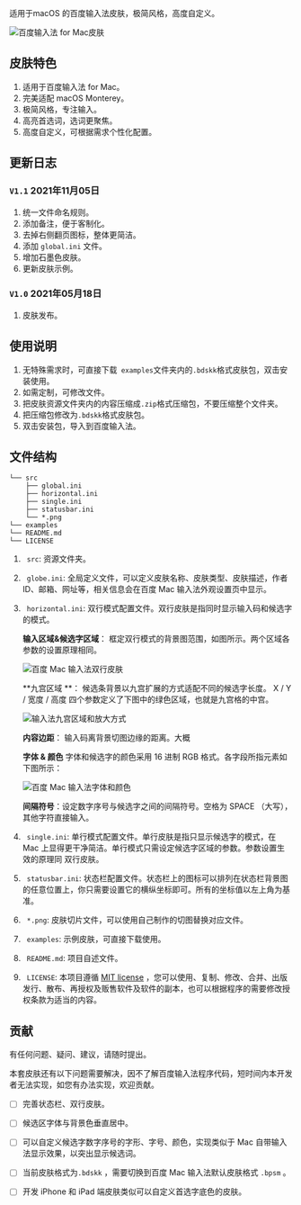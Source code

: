适用于macOS 的百度输入法皮肤，极简风格，高度自定义。

![百度输入法 for Mac皮肤](https://static-1251069384.cos.ap-shanghai.myqcloud.com/img/iShot2021-11-05%2018.58.46.png)

## 皮肤特色

1. 适用于百度输入法 for Mac。
2. 完美适配 macOS Monterey。
3. 极简风格，专注输入。
4. 高亮首选词，选词更聚焦。
5. 高度自定义，可根据需求个性化配置。

## 更新日志

###  `V1.1` 2021年11月05日

1. 统一文件命名规则。
2. 添加备注，便于客制化。
3. 去掉右侧翻页图标，整体更简洁。
4. 添加 `global.ini` 文件。
5. 增加石墨色皮肤。
6. 更新皮肤示例。

###  `V1.0` 2021年05月18日

1. 皮肤发布。

## 使用说明

1. 无特殊需求时，可直接下载` examples`文件夹内的`.bdskk`格式皮肤包，双击安装使用。
2. 如需定制，可修改文件。
3. 把皮肤资源文件夹内的内容压缩成`.zip`格式压缩包，不要压缩整个文件夹。
4. 把压缩包修改为`.bdskk`格式皮肤包。
5. 双击安装包，导入到百度输入法。

## 文件结构

```
└── src
    ├── global.ini
    ├── horizontal.ini
    ├── single.ini
    ├── statusbar.ini
    └── *.png
└── examples
└── README.md
└── LICENSE
```

1. ` src`: 资源文件夹。

2. ` globe.ini`: 全局定义文件，可以定义皮肤名称、皮肤类型、皮肤描述，作者 ID、邮箱、网址等，相关信息会在百度 Mac 输入法外观设置页中显示。

3. ` horizontal.ini`: 双行模式配置文件。双行皮肤是指同时显示输入码和候选字的模式。

   **输入区域&候选字区域**： 框定双行模式的背景图范围，如图所示。两个区域各参数的设置原理相同。

   ![百度 Mac 输入法双行皮肤](https://static-1251069384.cos.ap-shanghai.myqcloud.com/img/2021110501.png)

   **九宫区域 **： 候选条背景以九宫扩展的方式适配不同的候选字长度。 X / Y / 宽度 / 高度 四个参数定义了下图中的绿色区域，也就是九宫格的中宫。

   ![输入法九宫区域和放大方式](https://static-1251069384.cos.ap-shanghai.myqcloud.com/img/2021110502.png)

   **内容边距**： 输入码离背景切图边缘的距离。大概

   **字体 & 颜色** 字体和候选字的颜色采用 16 进制 RGB 格式。各字段所指元素如下图所示：

   ![百度 Mac 输入法字体和颜色](https://static-1251069384.cos.ap-shanghai.myqcloud.com/img/2021110503.png)

   **间隔符号**：设定数字序号与候选字之间的间隔符号。空格为 SPACE （大写），其他字符直接输入。

4. ` single.ini`: 单行模式配置文件。单行皮肤是指只显示候选字的模式，在 Mac 上显得更干净简洁。单行模式只需设定候选字区域的参数。参数设置生效的原理同 双行皮肤。

5. ` statusbar.ini`: 状态栏配置文件。状态栏上的图标可以排列在状态栏背景图的任意位置上，你只需要设置它的横纵坐标即可。所有的坐标值以左上角为基准。

6. ` *.png`: 皮肤切片文件，可以使用自己制作的切图替换对应文件。

7. ` examples`: 示例皮肤，可直接下载使用。

8. ` README.md`: 项目自述文件。

9. ` LICENSE`: 本项目遵循 [MIT license](https://github.com/xiyizhou/BaiduIM-Skin/blob/main/LICENSE) ，您可以使用、复制、修改、合并、出版发行、散布、再授权及贩售软件及软件的副本，也可以根据程序的需要修改授权条款为适当的内容。

## 贡献

有任何问题、疑问、建议，请随时提出。

本套皮肤还有以下问题需要解决，因不了解百度输入法程序代码，短时间内本开发者无法实现，如您有办法实现，欢迎贡献。

- [ ] 完善状态栏、双行皮肤。

- [ ] 候选区字体与背景色垂直居中。

- [ ] 可以自定义候选字数字序号的字形、字号、颜色，实现类似于 Mac 自带输入法显示效果，以突出显示候选词。

- [ ] 当前皮肤格式为`.bdskk` ，需要切换到百度 Mac 输入法默认皮肤格式 `.bpsm` 。

- [ ] 开发 iPhone 和 iPad 端皮肤类似可以自定义首选字底色的皮肤。


